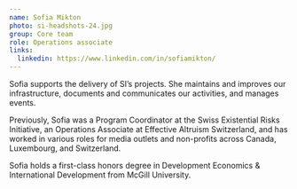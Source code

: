 ```yaml
---
name: Sofia Mikton
photo: si-headshots-24.jpg
group: Core team
role: Operations associate
links:
  linkedin: https://www.linkedin.com/in/sofiamikton/
---
```

Sofia supports the delivery of SI’s projects. She maintains and improves our infrastructure, documents and communicates our activities, and manages events.

Previously, Sofia was a Program Coordinator at the Swiss Existential Risks Initiative, an Operations Associate at Effective Altruism Switzerland, and has worked in various roles for media outlets and non-profits across Canada, Luxembourg, and Switzerland.

Sofia holds a first-class honors degree in Development Economics & International Development from McGill University.